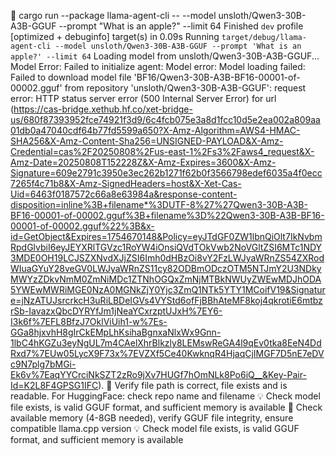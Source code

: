  cargo run --package llama-agent-cli -- --model unsloth/Qwen3-30B-A3B-GGUF  --prompt "What is an apple?" --limit 64
    Finished `dev` profile [optimized + debuginfo] target(s) in 0.09s
     Running `target/debug/llama-agent-cli --model unsloth/Qwen3-30B-A3B-GGUF --prompt 'What is an apple?' --limit 64`
Loading model from unsloth/Qwen3-30B-A3B-GGUF...
Model Error: Failed to initialize agent: Model error: Model loading failed: Failed to download model file 'BF16/Qwen3-30B-A3B-BF16-00001-of-00002.gguf' from repository 'unsloth/Qwen3-30B-A3B-GGUF': request error: HTTP status server error (500 Internal Server Error) for url (<https://cas-bridge.xethub.hf.co/xet-bridge-us/680f87393952fce74921f3d9/6c4fcb075e3a8d1fcc10d5e2ea002a809aa01db0a47040cdf64b77fd5599a650?X-Amz-Algorithm=AWS4-HMAC-SHA256&X-Amz-Content-Sha256=UNSIGNED-PAYLOAD&X-Amz-Credential=cas%2F20250808%2Fus-east-1%2Fs3%2Faws4_request&X-Amz-Date=20250808T152228Z&X-Amz-Expires=3600&X-Amz-Signature=609e2791c3950e3ec262b1271f62b0f3566798edef6035a4f0ecc7265f4c71b8&X-Amz-SignedHeaders=host&X-Xet-Cas-Uid=6463f0187572c66a8e63984a&response-content-disposition=inline%3B+filename*%3DUTF-8%27%27Qwen3-30B-A3B-BF16-00001-of-00002.gguf%3B+filename%3D%22Qwen3-30B-A3B-BF16-00001-of-00002.gguf%22%3B&x-id=GetObject&Expires=1754670148&Policy=eyJTdGF0ZW1lbnQiOlt7IkNvbmRpdGlvbiI6eyJEYXRlTGVzc1RoYW4iOnsiQVdTOkVwb2NoVGltZSI6MTc1NDY3MDE0OH19LCJSZXNvdXJjZSI6Imh0dHBzOi8vY2FzLWJyaWRnZS54ZXRodWIuaGYuY28veGV0LWJyaWRnZS11cy82ODBmODczOTM5NTJmY2U3NDkyMWYzZDkvNmM0ZmNiMDc1ZTNhOGQxZmNjMTBkNWUyZWEwMDJhODA5YWEwMWRiMGE0NzA0MGNkZjY0Yjc3ZmQ1NTk5YTY1MCoifV19&Signature=jNzATUJsrcrkcH3uRiLBDeIGVs4VYStd6ofFjBBhAteMF8koj4qkrotiE6mtbzrSb-IavazxQbcDYRYfJm1jNeaYCxrzptUJxH%7EY6-I3k6f%7EFL8BfzJ7OklViUih1-w%7Es-GGa8hjxvhH8gIrCkEMpLhKsihaBgnxaNlxWx9Gnn-1lbC4hKGZu3eyNgUL7m4CAelXhrBlkzly8LEMswReGA4l9qEv0tka8EeN4DdRxd7%7EUw05LycX9F73x%7EVZXf5Ce40KwknqR4HjaqCjIMGF7D5nE7eDVc9N7plg7bMGi-Ek6v%7EaqYYCrciNkSZT2zRo9jXv7HUGf7hOmNLk8Po6iQ__&Key-Pair-Id=K2L8F4GPSG1IFC>).
📁 Verify file path is correct, file exists and is readable. For HuggingFace: check repo name and filename
💡 Check model file exists, is valid GGUF format, and sufficient memory is available
🔧 Check available memory (4-8GB needed), verify GGUF file integrity, ensure compatible llama.cpp version
💡 Check model file exists, is valid GGUF format, and sufficient memory is available
